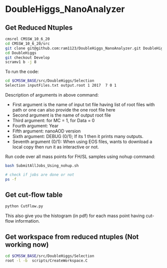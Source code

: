 # DoubleHiggs_NanoAnalyzer

## Get Reduced Ntuples

```bash
cmsrel CMSSW_10_6_20
cd CMSSW_10_6_20/src
git clone git@github.com:ram1123/DoubleHiggs_NanoAnalyzer.git DoubleHiggs
cd DoubleHiggs
git checkout Develop
scramv1 b -j 8
```

To run the code:

```bash
cd $CMSSW_BASE/src/DoubleHiggs/Selection
Selection inputFiles.txt output.root 1 2017  7 0 1
```
Description of arguments in above command:

- First argument is the name of input txt file having list of root files with path or one can also provide the one root file here
- Second argument is the name of output root file
- Third argument: for MC = 1, for Data = 0
- Fourth argument: Year
- Fifth argument: nanoAOD version
- Sixth argument: DEBUG (0/1); If its 1 then it prints many outputs.
- Seventh argument (0/1): When using EOS files, wants to download a local copy then run it as interactive or not.

Run code over all mass points for FH/SL samples using nohup command:

```bash
bash SubmitAllJobs_Using_nohup.sh

# check if jobs are done or not
ps -f
```

## Get cut-flow table

```bash
python CutFlow.py
```
This also give you the histogram (in pdf) for each mass point having cut-flow information.


## Get workspace from reduced ntuples (Not working now)

```bash
cd $CMSSW_BASE/src/DoubleHiggs/Selection
root -l -b  scripts/CreateWorkspace.C
```
